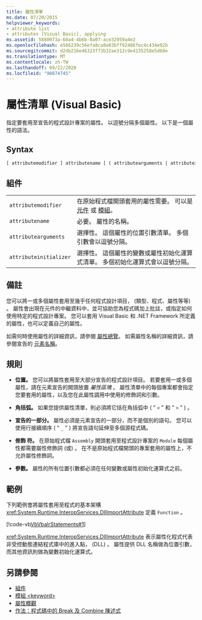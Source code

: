 ```yaml
---
title: 屬性清單
ms.date: 07/20/2015
helpviewer_keywords:
- attribute list
- attributes [Visual Basic], applying
ms.assetid: 5880073a-68a4-4b6b-8a07-ace32959a4e2
ms.openlocfilehash: e566239c56efa8ca8e83bff92486fec4c434e92b
ms.sourcegitcommit: d2db216e46323f73b32ae312c9e4135258e5d68e
ms.translationtype: MT
ms.contentlocale: zh-TW
ms.lasthandoff: 09/22/2020
ms.locfileid: "90874745"
---
```

# <a name="attribute-list-visual-basic"></a>屬性清單 (Visual Basic)

指定要套用至宣告的程式設計專案的屬性。 以逗號分隔多個屬性。 以下是一個屬性的語法。  
  
## <a name="syntax"></a>Syntax  
  
```vb  
[ attributemodifier ] attributename [ ( attributearguments | attributeinitializer ) ]  
```  
  
## <a name="parts"></a>組件  

|||
|---|---|
|`attributemodifier`|在原始程式檔開頭套用的屬性需要。 可以是 [元件](../modifiers/assembly.md) 或 [模組](../modifiers/module-keyword.md)。|
|`attributename`| 必要。 屬性的名稱。|
|`attributearguments`|選擇性。 這個屬性的位置引數清單。 多個引數會以逗號分隔。|
|`attributeinitializer`|選擇性。 這個屬性的變數或屬性初始化運算式清單。 多個初始化運算式會以逗號分隔。|
  
## <a name="remarks"></a>備註  

 您可以將一或多個屬性套用至幾乎任何程式設計項目， (類型、程式、屬性等等) 。 屬性會出現在元件的中繼資料中，並可協助您為程式碼加上批註，或指定如何使用特定的程式設計專案。 您可以套用 Visual Basic 和 .NET Framework 所定義的屬性，也可以定義自己的屬性。  

 如需何時使用屬性的詳細資訊，請參閱 [屬性總覽](../../programming-guide/concepts/attributes/index.md)。 如需屬性名稱的詳細資訊，請參閱宣告的 [元素名稱](../../programming-guide/language-features/declared-elements/declared-element-names.md)。  
  
## <a name="rules"></a>規則  
  
- **位置。** 您可以將屬性套用至大部分宣告的程式設計項目。 若要套用一或多個屬性，請在元素宣告的開頭放置 *屬性區塊* 。 屬性清單中的每個專案都會指定您要套用的屬性，以及您在此屬性調用中使用的修飾詞和引數。  
  
- **角括弧。** 如果您提供屬性清單，則必須將它括在角括弧中 ( " `<` " 和 " `>` " ) 。  
  
- **宣告的一部分。** 屬性必須是元素宣告的一部分，而不是個別的語句。 您可以使用行接續順序 ( " `_` " ) 將宣告語句延伸至多個源程式碼。  
  
- **修飾 符。** 在原始程式檔 `Assembly` 開頭套用至程式設計專案的 `Module` 每個屬性都需要屬性修飾詞 (或) 。 在不是原始程式檔開頭的專案套用的屬性上，不允許屬性修飾詞。  
  
- **參數。** 屬性的所有位置引數都必須在任何變數或屬性初始化運算式之前。  
  
## <a name="example"></a>範例  

 下列範例會將屬性套用至程式的基本架構 <xref:System.Runtime.InteropServices.DllImportAttribute> 定義 `Function` 。  
  
 [!code-vb[VbVbalrStatements#1](~/samples/snippets/visualbasic/VS_Snippets_VBCSharp/VbVbalrStatements/VB/Class1.vb#1)]  
  
 <xref:System.Runtime.InteropServices.DllImportAttribute> 表示屬性化程式代表非受控動態連結程式庫中的進入點， (DLL) 。 屬性提供 DLL 名稱做為位置引數，而其他資訊則做為變數初始化運算式。  
  
## <a name="see-also"></a>另請參閱

- [組件](../modifiers/assembly.md)
- [模組 \<keyword>](../modifiers/module-keyword.md)
- [屬性概觀](../../programming-guide/concepts/attributes/index.md)
- [作法：程式碼中的 Break 及 Combine 陳述式](../../programming-guide/program-structure/how-to-break-and-combine-statements-in-code.md)
